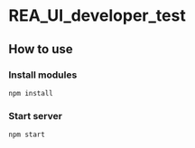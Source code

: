 
# REA_UI_developer_test

## How to use

### Install modules

	npm install
	
### Start server
	
	npm start
	
